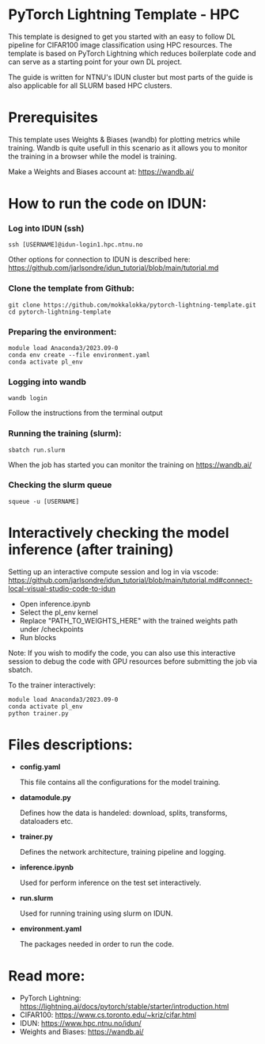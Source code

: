 # PyTorch Lightning Template - HPC

This template is designed to get you started with an easy to follow DL pipeline for CIFAR100 image classification using HPC resources. The template is based on PyTorch Lightning which reduces boilerplate code and can serve as a starting point for your own DL project.

The guide is written for NTNU's IDUN cluster but most parts of the guide is also applicable for all SLURM based HPC clusters.


# Prerequisites
This template uses Weights & Biases (wandb) for plotting metrics while training.
Wandb is quite usefull in this scenario as it allows you to monitor the training in a browser while the model is training.

Make a Weights and Biases account at: https://wandb.ai/


# How to run the code on IDUN:

### Log into IDUN (ssh)
```
ssh [USERNAME]@idun-login1.hpc.ntnu.no
```

Other options for connection to IDUN is described here:
https://github.com/jarlsondre/idun_tutorial/blob/main/tutorial.md


### Clone the template from Github:
```
git clone https://github.com/mokkalokka/pytorch-lightning-template.git
cd pytorch-lightning-template
```

### Preparing the environment:
```
module load Anaconda3/2023.09-0
conda env create --file environment.yaml
conda activate pl_env
```


### Logging into wandb
```
wandb login
```

Follow the instructions from the terminal output

### Running the training (slurm):
```
sbatch run.slurm
```

When the job has started you can monitor the training on https://wandb.ai/

### Checking the slurm queue
```
squeue -u [USERNAME]
```


# Interactively checking the model inference (after training)

Setting up an interactive compute session and log in via vscode:
https://github.com/jarlsondre/idun_tutorial/blob/main/tutorial.md#connect-local-visual-studio-code-to-idun

- Open inference.ipynb
- Select the pl_env kernel
- Replace "PATH_TO_WEIGHTS_HERE" with the trained weights path under /checkpoints
- Run blocks


Note: If you wish to modify the code, you can also use this interactive session to debug the code with GPU resources before submitting the job via sbatch.

To the trainer interactively:
```
module load Anaconda3/2023.09-0
conda activate pl_env
python trainer.py
```



# Files descriptions:
- **config.yaml** 

    This file contains all the configurations for the model training.
- **datamodule.py** 

    Defines how the data is handeled: download, splits, transforms, dataloaders etc.
- **trainer.py** 

    Defines the network architecture, training pipeline and logging.
- **inference.ipynb** 

    Used for perform inference on the test set interactively.
- **run.slurm** 

    Used for running training using slurm on IDUN.
- **environment.yaml** 

    The packages needed in order to run the code.


# Read more:
- PyTorch Lightning: https://lightning.ai/docs/pytorch/stable/starter/introduction.html
- CIFAR100: https://www.cs.toronto.edu/~kriz/cifar.html
- IDUN: https://www.hpc.ntnu.no/idun/
- Weights and Biases: https://wandb.ai/
